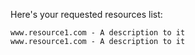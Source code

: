 Here's your requested resources list:

```
www.resource1.com - A description to it
www.resource1.com - A description to it
```
